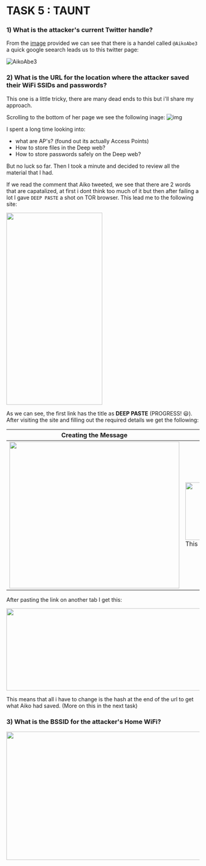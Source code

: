 # TASK 5 : TAUNT

### 1) What is the attacker's current Twitter handle?

From the [image](https://github.com/XXDIL/Try-Hack-Me/blob/main/Sakura_Room/TASK5/taunt.png) provided we can see that there is a handel called `@AikoAbe3` a quick google seearch leads us to this twitter page:

![AikoAbe3](https://user-images.githubusercontent.com/66634743/115868096-f92edd80-a44c-11eb-9d4d-2bcd4308b9f7.png)

### 2) What is the URL for the location where the attacker saved their WiFi  SSIDs and passwords?

This one is a little tricky, there are many dead ends to this but i'll share my approach.

Scrolling to the bottom of her page we see the following inage: ![img](https://pbs.twimg.com/media/EsdhaUSVkAAM803?format=png&name=small)

I spent a long time looking into:
- what are AP's? (found out its actually Access Points)
- How to store files in the Deep web?
- How to store passwords safely on the Deep web?

But no luck so far. Then I took a minute and decided to review all the material that I had.

If we read the comment that Aiko tweeted, we see that there are 2 words that are capatalized, at first i dont think too much of it but then after failing a lot I gave `DEEP PASTE` a shot on TOR browser. This lead me to the following site:

<img src="https://user-images.githubusercontent.com/66634743/115863547-a94d1800-a446-11eb-8d82-35f6cd3b0ce1.jpg" height=500 width=250>

As we can see, the first link has the title as **DEEP PASTE** (PROGRESS! 😃). After visiting the site and filling out the required details we get the following:

| Creating the Message | Result of the Text Saved |
| - | - |
| <img src="https://user-images.githubusercontent.com/66634743/115863559-ad793580-a446-11eb-91de-e92c29cbc903.png" height=382 width=443> | <img src="https://user-images.githubusercontent.com/66634743/115863558-ace09f00-a446-11eb-8a0a-8feb672538dd.png" height=150 width=400> <br/> This looks a lot like what Aiko had posted too. |

After pasting the link on another tab I get this:

<img src="https://user-images.githubusercontent.com/66634743/115870259-0ac5b480-a450-11eb-886e-b563e212ca99.jpg" height=214 width=529>

This means that all i have to change is the hash at the end of the url to get what Aiko had saved. (More on this in the next task)

### 3) What is the BSSID for the attacker's Home WiFi?

<img src="https://user-images.githubusercontent.com/66634743/115866371-a05e4580-a44a-11eb-8b9d-e5a64f47744b.png" height=334 width=538>
